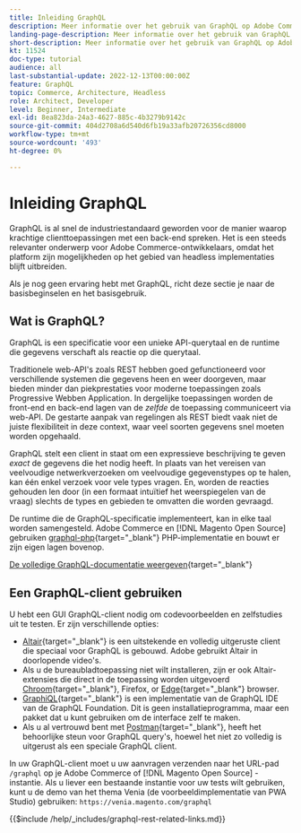 ```yaml
---
title: Inleiding GraphQL
description: Meer informatie over het gebruik van GraphQL op Adobe Commerce en [!DNL Magento Open Source]. Gebruik GraphQL-oproepen voor GET en POSTEN voor Adobe Commerce en [!DNL Magento Open Source].
landing-page-description: Meer informatie over het gebruik van GraphQL op Adobe Commerce en [!DNL Magento Open Source]. Gebruik GraphQL-oproepen voor GET en POSTEN voor Adobe Commerce en [!DNL Magento Open Source].
short-description: Meer informatie over het gebruik van GraphQL op Adobe Commerce en [!DNL Magento Open Source]. Gebruik GraphQL-oproepen voor GET en POSTEN voor Adobe Commerce en [!DNL Magento Open Source].
kt: 11524
doc-type: tutorial
audience: all
last-substantial-update: 2022-12-13T00:00:00Z
feature: GraphQL
topic: Commerce, Architecture, Headless
role: Architect, Developer
level: Beginner, Intermediate
exl-id: 8ea823da-24a3-4627-885c-4b3279b9142c
source-git-commit: 404d2708a6d540d6fb19a33afb20726356cd8000
workflow-type: tm+mt
source-wordcount: '493'
ht-degree: 0%

---
```


# Inleiding GraphQL

GraphQL is al snel de industriestandaard geworden voor de manier waarop krachtige clienttoepassingen met een back-end spreken. Het is een steeds relevanter onderwerp voor Adobe Commerce-ontwikkelaars, omdat het platform zijn mogelijkheden op het gebied van headless implementaties blijft uitbreiden.

Als je nog geen ervaring hebt met GraphQL, richt deze sectie je naar de basisbeginselen en het basisgebruik.

## Wat is GraphQL?

GraphQL is een specificatie voor een unieke API-querytaal en de runtime die gegevens verschaft als reactie op die querytaal.

Traditionele web-API&#39;s zoals REST hebben goed gefunctioneerd voor verschillende systemen die gegevens heen en weer doorgeven, maar bieden minder dan piekprestaties voor moderne toepassingen zoals Progressive Webben Application. In dergelijke toepassingen worden de front-end en back-end lagen van de _zelfde_ de toepassing communiceert via web-API. De gestarte aanpak van regelingen als REST biedt vaak niet de juiste flexibiliteit in deze context, waar veel soorten gegevens snel moeten worden opgehaald.

GraphQL stelt een client in staat om een expressieve beschrijving te geven _exact_ de gegevens die het nodig heeft. In plaats van het vereisen van veelvoudige netwerkverzoeken om veelvoudige gegevenstypes op te halen, kan één enkel verzoek voor vele types vragen. En, worden de reacties gehouden len door (in een formaat intuïtief het weerspiegelen van de vraag) slechts de types en gebieden te omvatten die worden gevraagd.

De runtime die de GraphQL-specificatie implementeert, kan in elke taal worden samengesteld. Adobe Commerce en [!DNL Magento Open Source] gebruiken
[graphql-php](https://webonyx.github.io/graphql-php/){target="_blank"} PHP-implementatie en bouwt er zijn eigen lagen bovenop.

[De volledige GraphQL-documentatie weergeven](https://graphql.org/learn){target="_blank"}

## Een GraphQL-client gebruiken

U hebt een GUI GraphQL-client nodig om codevoorbeelden en zelfstudies uit te testen. Er zijn verschillende opties:

* [Altair](https://altairgraphql.dev/){target="_blank"} is een uitstekende en volledig uitgeruste client die speciaal voor GraphQL is gebouwd. Adobe gebruikt Altair in doorlopende video&#39;s.
* Als u de bureaubladtoepassing niet wilt installeren, zijn er ook Altair-extensies die direct in de toepassing worden uitgevoerd
  [Chroom](https://chrome.google.com/webstore/detail/altair-graphql-client/flnheeellpciglgpaodhkhmapeljopja){target="_blank"}, Firefox, or [Edge](https://microsoftedge.microsoft.com/addons/detail/altair-graphql-client/kpggioiimijgcalmnfnalgglgooonopa){target="_blank"} browser.
* [GraphiQL](https://github.com/graphql/graphiql/tree/main/packages/graphiql){target="_blank"} is een implementatie van de GraphQL IDE van de GraphQL Foundation. Dit is geen installatieprogramma, maar een pakket dat u kunt gebruiken om de interface zelf te maken.
* Als u al vertrouwd bent met [Postman](https://www.postman.com/){target="_blank"}, heeft het behoorlijke steun voor GraphQL query&#39;s, hoewel het niet zo volledig is uitgerust als een speciale GraphQL client.

In uw GraphQL-client moet u uw aanvragen verzenden naar het URL-pad `/graphql` op je Adobe Commerce of [!DNL Magento Open Source] -instantie. Als u liever een bestaande instantie voor uw tests wilt gebruiken, kunt u de demo van het thema Venia (de voorbeeldimplementatie van PWA Studio) gebruiken: `https://venia.magento.com/graphql`

{{$include /help/_includes/graphql-rest-related-links.md}}
